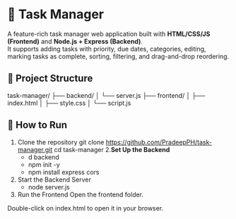 # 📝 Task Manager

A feature-rich task manager web application built with **HTML/CSS/JS (Frontend)** and **Node.js + Express (Backend)**.  
It supports adding tasks with priority, due dates, categories, editing, marking tasks as complete, sorting, filtering, and drag-and-drop reordering.

## 📁 Project Structure
task-manager/
├── backend/
│ └── server.js
├── frontend/
│ ├── index.html
│ ├── style.css
│ └── script.js


## 🚀 How to Run

1. Clone the repository
git clone https://github.com/PradeepPH/task-manager.git
cd task-manager
2.**Set Up the Backend**
    -  d backend
    -  npm init -y
    -  npm install express cors
3. Start the Backend Server
    -  node server.js
4. Run the Frontend
Open the frontend folder.

Double-click on index.html to open it in your browser.
